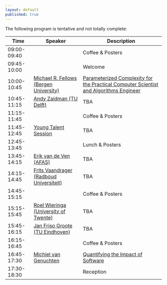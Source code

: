```yaml
---
layout: default
published: true
---
```


The following program is tentative and not totally complete:

| Time | Speaker | Description |
|----- | ------  | ---------- |
| 09:00-09:40 |  | Coffee  & Posters |
| 09:45-10:00 |  | Welcome  |
| 10:00-10:45 | [Michael R. Fellows (Bergen University)](./fellows) | [Parameterized Complexity for the Practical Computer Scientist and Algorithms Engineer](./fellows) |
| 10:45-11:15 | [Andy Zaidman (TU Delft)](./zaidman) | TBA |
| 11:15-11:45 |  | Coffee & Posters | 
| 11:45-12:45 | [Young Talent Session](./youngTalent) | TBA | 
| 12:45-13:45 |  | Lunch & Posters |
| 13:45-14:15 | [Erik van de Ven (AFAS)](./vandeven) | TBA |
| 14:15-14:45 | [Frits Vaandrager (Radboud Universiteit)](./vaandrager) | TBA |
| 14:45-15:15 |  | Coffee & Posters |
| 15:15-15:45 | [Roel Wieringa (University of Twente)](./wieringa) | TBA |
| 15:45-16:15 | [Jan Friso Groote (TU Eindhoven)](./groote) | TBA |
| 16:15-16:45 |  | Coffee & Posters |
| 16:45-17:30 | [Michiel van Genuchten](./genuchten) | [Quantifying the Impact of Software](./genuchten) |
| 17:30-18:30 |  | Reception | 
